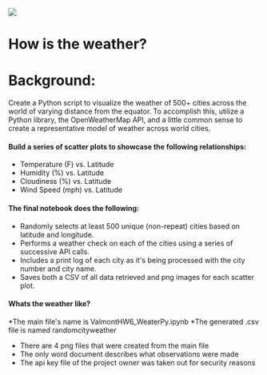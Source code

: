 ![](https://www.bing.com/th?id=OIP.8xqEGBqheCWmcyQ_3vOxwwHaEK&w=300&h=168&c=7&o=5&pid=1.7)
# How is the weather?
# Background:
Create  a Python script to visualize the weather of 500+ cities across the world of varying distance from the equator. To accomplish this,  utilize a Python library, the OpenWeatherMap API, and a little common sense to create a representative model of weather across world cities.

#### Build a series of scatter plots to showcase the following relationships:
  * Temperature (F) vs. Latitude
  * Humidity (%) vs. Latitude
  * Cloudiness (%) vs. Latitude
  * Wind Speed (mph) vs. Latitude

#### The final notebook does the following:

  * Randomly selects at least 500 unique (non-repeat) cities based on latitude and longitude.
  * Performs a weather check on each of the cities using a series of successive API calls.
  * Includes a print log of each city as it's being processed with the city number and city name.
  * Saves both a CSV of all data retrieved and png images for each scatter plot.


#### Whats the weather like?
  *The main file's name is ValmontHW6_WeaterPy.ipynb
  *The generated .csv file is named randomcityweather
  * There are 4 png files that were created from the main file
  * The only word document describes what observations were made
  * The api key file of the project owner was taken out for security reasons
